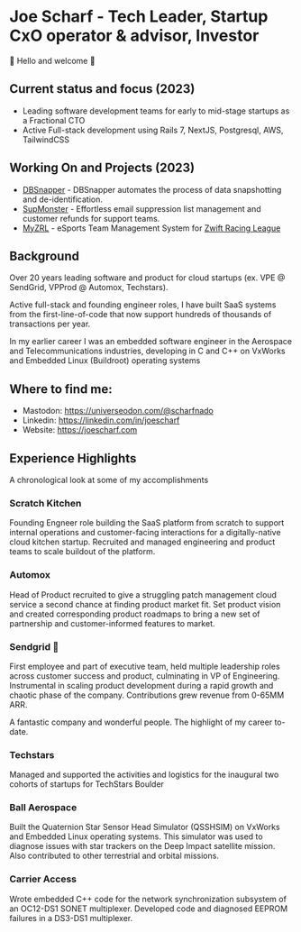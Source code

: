 # Joe Scharf - Tech Leader, Startup CxO operator & advisor, Investor

👋 Hello and welcome 👋

## Current status and focus (2023)
- Leading software development teams for early to mid-stage startups as a Fractional CTO
- Active Full-stack development using Rails 7, NextJS, Postgresql, AWS, TailwindCSS

## Working On and Projects (2023)
- [DBSnapper](https://dbsnapper.com) - DBSnapper automates the process of data snapshotting and de-identification.
- [SupMonster](https://supmonster.io) - Effortless email suppression list management and customer refunds for support teams.
- [MyZRL](https://myzrl.com) - eSports Team Management System for [Zwift Racing League](https://wtrl.racing)


## Background
Over 20 years leading software and product for cloud startups (ex. VPE @ SendGrid, VPProd @ Automox, Techstars).

Active full-stack and founding engineer roles, I have built SaaS systems from the first-line-of-code that now support hundreds of thousands of transactions per year.

In my earlier career I was an embedded software engineer in the Aerospace and Telecommunications industries, developing in C and C++ on VxWorks and Embedded Linux (Buildroot) operating systems

## Where to find me:
- Mastodon: https://universeodon.com/@scharfnado
- Linkedin: https://linkedin.com/in/joescharf
- Website: https://joescharf.com

## Experience Highlights
A chronological look at some of my accomplishments

### Scratch Kitchen
Founding Engneer role building the SaaS platform from scratch to support internal operations and customer-facing interactions for a digitally-native cloud kitchen startup. Recruited and managed engineering and product teams to scale buildout of the platform.

### Automox
Head of Product recruited to give a struggling patch management cloud service a second chance at finding product market fit. Set product vision and created corresponding product roadmaps to bring a new set of partnership and customer-informed features to market.

### Sendgrid 🚀
First employee and part of executive team, held multiple leadership roles across customer success and product, culminating in VP of Engineering. Instrumental in scaling product development during a rapid growth and chaotic phase of the company. Contributions grew revenue from 0-65MM ARR. 

A fantastic company and wonderful people. The highlight of my career to-date.

### Techstars
Managed and supported the activities and logistics for the inaugural two cohorts of startups for TechStars Boulder

### Ball Aerospace
Built the Quaternion Star Sensor Head Simulator (QSSHSIM) on VxWorks and Embedded Linux operating systems. This simulator was used to diagnose issues with star trackers on the Deep Impact satellite mission. Also contributed to other terrestrial and orbital missions.

### Carrier Access
Wrote embedded C++ code for the network synchronization subsystem of an OC12-DS1 SONET multiplexer. Developed code and diagnosed EEPROM failures in a DS3-DS1 multiplexer.
